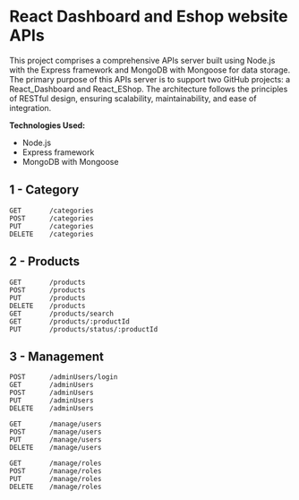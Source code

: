# React Dashboard and Eshop website APIs

This project comprises a comprehensive APIs server built using Node.js with the Express framework and MongoDB with Mongoose for data storage. The primary purpose of this APIs server is to support two GitHub projects: a React_Dashboard and React_EShop. The architecture follows the principles of RESTful design, ensuring scalability, maintainability, and ease of integration.

**Technologies Used:**

- Node.js
- Express framework
- MongoDB with Mongoose

## 1 - Category

    GET       /categories
    POST      /categories
    PUT       /categories
    DELETE    /categories

## 2 - Products
    GET       /products
    POST      /products
    PUT       /products
    DELETE    /products
    GET       /products/search
    GET       /products/:productId
    PUT       /products/status/:productId

## 3 - Management
    POST      /adminUsers/login
    GET       /adminUsers
    POST      /adminUsers
    PUT       /adminUsers
    DELETE    /adminUsers

    GET       /manage/users
    POST      /manage/users
    PUT       /manage/users
    DELETE    /manage/users
    
    GET       /manage/roles
    POST      /manage/roles
    PUT       /manage/roles
    DELETE    /manage/roles